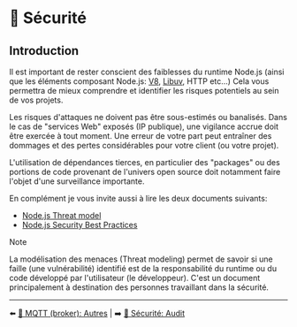 # 🔐 Sécurité

## Introduction

Il est important de rester conscient des faiblesses du runtime Node.js (ainsi que les éléments composant Node.js: [V8](https://v8.dev/), [Libuv](https://github.com/libuv/libuv), HTTP etc…) Cela vous permettra de mieux comprendre et identifier les risques potentiels au sein de vos projets.

Les risques d'attaques ne doivent pas être sous-estimés ou banalisés. Dans le cas de "services Web" exposés (IP publique), une vigilance accrue doit être exercée à tout moment. Une erreur de votre part peut entraîner des dommages et des pertes considérables pour votre client (ou votre projet).

L'utilisation de dépendances tierces, en particulier des "packages" ou des portions de code provenant de l'univers open source doit notamment faire l'objet d'une surveillance importante.

En complément je vous invite aussi à lire les deux documents suivants:

- [Node.js Threat model](https://github.com/nodejs/node/blob/main/SECURITY.md#the-nodejs-threat-model)
- [Node.js Security Best Practices](https://nodejs.org/fr/docs/guides/security)

> [!NOTE]
> La modélisation des menaces (Threat modeling) permet de savoir si une faille (une vulnérabilité) identifié est de la responsabilité du runtime ou du code développé par l'utilisateur (le développeur). C'est un document principalement à destination des personnes travaillant dans la sécurité.

---

⬅️ [📡 MQTT (broker): Autres](../7-mqtt/4-autres.md) |
➡️ [🔐 Sécurité: Audit](./2-audit.md)
